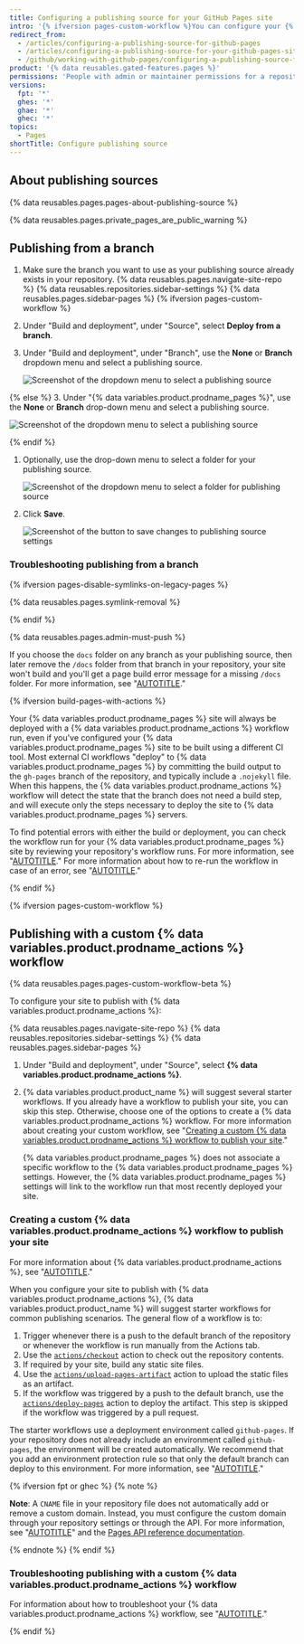 ```yaml
---
title: Configuring a publishing source for your GitHub Pages site
intro: '{% ifversion pages-custom-workflow %}You can configure your {% data variables.product.prodname_pages %} site to publish when changes are pushed to a specific branch, or you can write a {% data variables.product.prodname_actions %} workflow to publish your site.{% else%}If you use the default publishing source for your {% data variables.product.prodname_pages %} site, your site will publish automatically. You can also choose to publish your site from a different branch or folder.{% endif %}'
redirect_from:
  - /articles/configuring-a-publishing-source-for-github-pages
  - /articles/configuring-a-publishing-source-for-your-github-pages-site
  - /github/working-with-github-pages/configuring-a-publishing-source-for-your-github-pages-site
product: '{% data reusables.gated-features.pages %}'
permissions: 'People with admin or maintainer permissions for a repository can configure a publishing source for a {% data variables.product.prodname_pages %} site.'
versions:
  fpt: '*'
  ghes: '*'
  ghae: '*'
  ghec: '*'
topics:
  - Pages
shortTitle: Configure publishing source
---
```


## About publishing sources

{% data reusables.pages.pages-about-publishing-source %}

{% data reusables.pages.private_pages_are_public_warning %}

## Publishing from a branch

1. Make sure the branch you want to use as your publishing source already exists in your repository.
{% data reusables.pages.navigate-site-repo %}
{% data reusables.repositories.sidebar-settings %}
{% data reusables.pages.sidebar-pages %}
{% ifversion pages-custom-workflow %}
1. Under "Build and deployment", under "Source", select **Deploy from a branch**.
1. Under "Build and deployment", under "Branch", use the **None** or **Branch** dropdown menu and select a publishing source.

   ![Screenshot of the dropdown menu to select a publishing source](/assets/images/help/pages/publishing-source-drop-down.png)

{% else %}
3. Under "{% data variables.product.prodname_pages %}", use the **None** or **Branch** drop-down menu and select a publishing source.

   ![Screenshot of the dropdown menu to select a publishing source](/assets/images/help/pages/publishing-source-drop-down.png)

{% endif %}
1. Optionally, use the drop-down menu to select a folder for your publishing source.

   ![Screenshot of the dropdown menu to select a folder for publishing source](/assets/images/help/pages/publishing-source-folder-drop-down.png)

1. Click **Save**.

   ![Screenshot of the button to save changes to publishing source settings](/assets/images/help/pages/publishing-source-save.png)

### Troubleshooting publishing from a branch

{% ifversion pages-disable-symlinks-on-legacy-pages %}

{% data reusables.pages.symlink-removal %}

{% endif %}

{% data reusables.pages.admin-must-push %}

If you choose the `docs` folder on any branch as your publishing source, then later remove the `/docs` folder from that branch in your repository, your site won't build and you'll get a page build error message for a missing `/docs` folder. For more information, see "[AUTOTITLE](/pages/setting-up-a-github-pages-site-with-jekyll/troubleshooting-jekyll-build-errors-for-github-pages-sites#missing-docs-folder)."

{% ifversion build-pages-with-actions %}

Your {% data variables.product.prodname_pages %} site will always be deployed with a {% data variables.product.prodname_actions %} workflow run, even if you've configured your {% data variables.product.prodname_pages %} site to be built using a different CI tool. Most external CI workflows "deploy" to {% data variables.product.prodname_pages %} by committing the build output to the `gh-pages` branch of the repository, and typically include a `.nojekyll` file. When this happens, the {% data variables.product.prodname_actions %} workflow will detect the state that the branch does not need a build step, and will execute only the steps necessary to deploy the site to {% data variables.product.prodname_pages %} servers.

To find potential errors with either the build or deployment, you can check the workflow run for your {% data variables.product.prodname_pages %} site by reviewing your repository's workflow runs. For more information, see "[AUTOTITLE](/actions/monitoring-and-troubleshooting-workflows/viewing-workflow-run-history)." For more information about how to re-run the workflow in case of an error, see "[AUTOTITLE](/actions/managing-workflow-runs/re-running-workflows-and-jobs)."

{% endif %}

{% ifversion pages-custom-workflow %}

## Publishing with a custom {% data variables.product.prodname_actions %} workflow

{% data reusables.pages.pages-custom-workflow-beta %}

To configure your site to publish with {% data variables.product.prodname_actions %}:

{% data reusables.pages.navigate-site-repo %}
{% data reusables.repositories.sidebar-settings %}
{% data reusables.pages.sidebar-pages %}
1. Under "Build and deployment", under "Source", select **{% data variables.product.prodname_actions %}**.
1. {% data variables.product.product_name %} will suggest several starter workflows. If you already have a workflow to publish your site, you can skip this step. Otherwise, choose one of the options to create a {% data variables.product.prodname_actions %} workflow. For more information about creating your custom workflow, see "[Creating a custom {% data variables.product.prodname_actions %} workflow to publish your site](#creating-a-custom-github-actions-workflow-to-publish-your-site)."

   {% data variables.product.prodname_pages %} does not associate a specific workflow to the {% data variables.product.prodname_pages %} settings. However, the {% data variables.product.prodname_pages %} settings will link to the workflow run that most recently deployed your site.

### Creating a custom {% data variables.product.prodname_actions %} workflow to publish your site

For more information about {% data variables.product.prodname_actions %}, see "[AUTOTITLE](/actions)."

When you configure your site to publish with {% data variables.product.prodname_actions %}, {% data variables.product.product_name %} will suggest starter workflows for common publishing scenarios. The general flow of a workflow is to:

1. Trigger whenever there is a push to the default branch of the repository or whenever the workflow is run manually from the Actions tab.
1. Use the [`actions/checkout`](https://github.com/actions/checkout) action to check out the repository contents.
1. If required by your site, build any static site files.
1. Use the [`actions/upload-pages-artifact`](https://github.com/actions/upload-pages-artifact) action to upload the static files as an artifact.
1. If the workflow was triggered by a push to the default branch, use the [`actions/deploy-pages`](https://github.com/actions/deploy-pages) action to deploy the artifact. This step is skipped if the workflow was triggered by a pull request.

The starter workflows use a deployment environment called `github-pages`. If your repository does not already include an environment called `github-pages`, the environment will be created automatically. We recommend that you add an environment protection rule so that only the default branch can deploy to this environment. For more information, see "[AUTOTITLE](/actions/deployment/targeting-different-environments/using-environments-for-deployment)."

{% ifversion fpt or ghec %}
{% note %}


**Note**: A `CNAME` file in your repository file does not automatically add or remove a custom domain. Instead, you must configure the custom domain through your repository settings or through the API. For more information, see "[AUTOTITLE](/pages/configuring-a-custom-domain-for-your-github-pages-site/managing-a-custom-domain-for-your-github-pages-site#configuring-a-subdomain)" and the [Pages API reference documentation](/rest/pages#update-information-about-a-github-pages-site).

{% endnote %}
{% endif %}

### Troubleshooting publishing with a custom {% data variables.product.prodname_actions %} workflow

For information about how to troubleshoot your {% data variables.product.prodname_actions %} workflow, see "[AUTOTITLE](/actions/monitoring-and-troubleshooting-workflows/about-monitoring-and-troubleshooting)."

{% endif %}
